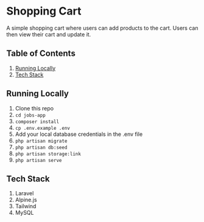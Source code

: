 # Shopping Cart

A simple shopping cart where users can add products to the cart. Users can then view their cart and update it. 

## Table of Contents

1. [Running Locally](#running-locally)
1. [Tech Stack](#tech-stack)

## Running Locally

1. Clone this repo
1. `cd jobs-app`
1. `composer install`
1. `cp .env.example .env`
1. Add your local database credentials in the .env file
1. `php artisan migrate`
1. `php artisan db:seed`
1. `php artisan storage:link`
1. `php artisan serve`

## Tech Stack

1. Laravel
1. Alpine.js
1. Tailwind
1. MySQL

